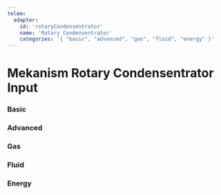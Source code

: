 ```yaml
---
telem:
  adapter:
    id: 'rotaryCondensentrator'
    name: 'Rotary Condensentrator'
    categories: '{ "basic", "advanced", "gas", "fluid", "energy" }'
---
```


<script setup>
  import { data as metrics } from './common/metrics.data.ts'
</script>

# Mekanism Rotary Condensentrator Input <RepoLink path="lib/input/mekanism/RotaryCondensentratorInputAdapter.lua" />

<!--@include: ./common/preamble.md -->

### Basic

<MetricTable
  prefix="mekcondense:"
  :metrics="[
    { name: 'condensentrating',         value: '0 or 1'                   },
    { name: 'gas_input_item_count',     value: '0 - inf',   unit: 'item'  },
    { name: 'gas_filled_percentage',    value: '0.0 - 1.0'                },
    { name: 'gas_output_item_count',    value: '0 - inf',   unit: 'item'  },
    { name: 'fluid_input_item_count',   value: '0 - inf',   unit: 'item'  },
    { name: 'fluid_filled_percentage',  value: '0.0 - 1.0'                },
    { name: 'fluid_output_item_count',  value: '0 - inf',   unit: 'item'  },
    { name: 'energy_usage',             value: '0.0 - inf', unit: 'FE/t'  },
    ...metrics.genericMachine.basic
  ]"
/>

### Advanced

<MetricTable
  prefix="mekcondense:"
  :metrics="[
    ...metrics.genericMachine.advanced
  ]"
/>

### Gas

<MetricTable
  prefix="mekcondense:"
  :metrics="[
    { name: 'gas',          value: '0.0 - inf', unit: 'B' },
    { name: 'gas_capacity', value: '0.0 - inf', unit: 'B' },
    { name: 'gas_needed',   value: '0.0 - inf', unit: 'B' }
  ]"
/>

### Fluid

<MetricTable
  prefix="mekcondense:"
  :metrics="[
    { name: 'fluid',           value: '0.0 - inf', unit: 'B' },
    { name: 'fluid_capacity',  value: '0.0 - inf', unit: 'B' },
    { name: 'fluid_needed',    value: '0.0 - inf', unit: 'B' }
  ]"
/>

### Energy

<MetricTable
  prefix="mekcondense:"
  :metrics="[
    ...metrics.genericMachine.energy
  ]"
/>